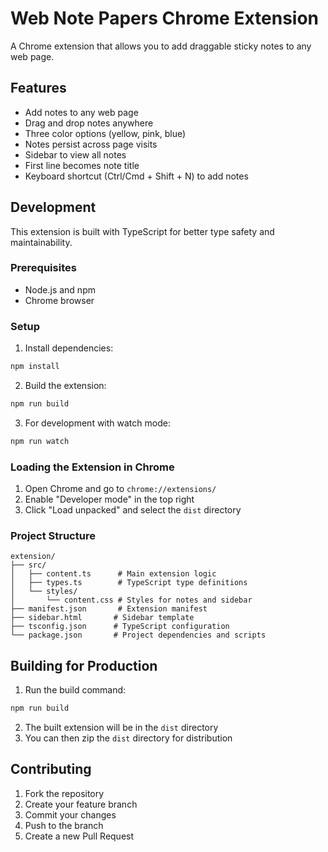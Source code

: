 # Web Note Papers Chrome Extension

A Chrome extension that allows you to add draggable sticky notes to any web page.

## Features

- Add notes to any web page
- Drag and drop notes anywhere
- Three color options (yellow, pink, blue)
- Notes persist across page visits
- Sidebar to view all notes
- First line becomes note title
- Keyboard shortcut (Ctrl/Cmd + Shift + N) to add notes

## Development

This extension is built with TypeScript for better type safety and maintainability.

### Prerequisites

- Node.js and npm
- Chrome browser

### Setup

1. Install dependencies:
```bash
npm install
```

2. Build the extension:
```bash
npm run build
```

3. For development with watch mode:
```bash
npm run watch
```

### Loading the Extension in Chrome

1. Open Chrome and go to `chrome://extensions/`
2. Enable "Developer mode" in the top right
3. Click "Load unpacked" and select the `dist` directory

### Project Structure

```
extension/
├── src/
│   ├── content.ts      # Main extension logic
│   ├── types.ts        # TypeScript type definitions
│   └── styles/
│       └── content.css # Styles for notes and sidebar
├── manifest.json       # Extension manifest
├── sidebar.html       # Sidebar template
├── tsconfig.json      # TypeScript configuration
└── package.json       # Project dependencies and scripts
```

## Building for Production

1. Run the build command:
```bash
npm run build
```

2. The built extension will be in the `dist` directory
3. You can then zip the `dist` directory for distribution

## Contributing

1. Fork the repository
2. Create your feature branch
3. Commit your changes
4. Push to the branch
5. Create a new Pull Request
